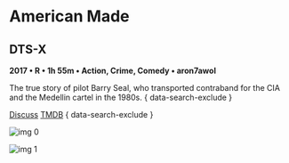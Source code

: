 # American Made

## DTS-X

**2017 • R • 1h 55m • Action, Crime, Comedy • aron7awol**

The true story of pilot Barry Seal, who transported contraband for the CIA and the Medellin cartel in the 1980s.
{ data-search-exclude }

[Discuss](https://www.avsforum.com/threads/bass-eq-for-filtered-movies.2995212/post-57684300)  [TMDB](337170)
{ data-search-exclude }

![img 0](https://i.imgur.com/ejmMpdi.jpg)

![img 1](https://i.imgur.com/6d58ZFs.jpg)

